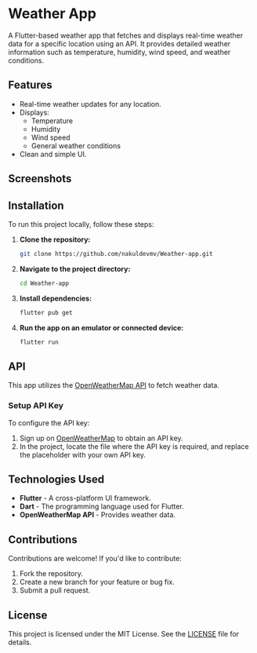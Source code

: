 
# Weather App

A Flutter-based weather app that fetches and displays real-time weather data for a specific location using an API. It provides detailed weather information such as temperature, humidity, wind speed, and weather conditions.

## Features

- Real-time weather updates for any location.
- Displays:
  - Temperature
  - Humidity
  - Wind speed
  - General weather conditions
- Clean and simple UI.

## Screenshots

<!-- Add screenshots here if available -->

## Installation

To run this project locally, follow these steps:

1. **Clone the repository:**
   ```bash
   git clone https://github.com/nakuldevmv/Weather-app.git
   ```

2. **Navigate to the project directory:**
   ```bash
   cd Weather-app
   ```

3. **Install dependencies:**
   ```bash
   flutter pub get
   ```

4. **Run the app on an emulator or connected device:**
   ```bash
   flutter run
   ```

## API

This app utilizes the [OpenWeatherMap API](https://openweathermap.org/) to fetch weather data.

### Setup API Key

To configure the API key:

1. Sign up on [OpenWeatherMap](https://openweathermap.org/) to obtain an API key.
2. In the project, locate the file where the API key is required, and replace the placeholder with your own API key.

## Technologies Used

- **Flutter** - A cross-platform UI framework.
- **Dart** - The programming language used for Flutter.
- **OpenWeatherMap API** - Provides weather data.

## Contributions

Contributions are welcome! If you'd like to contribute:

1. Fork the repository.
2. Create a new branch for your feature or bug fix.
3. Submit a pull request.

## License

This project is licensed under the MIT License. See the [LICENSE](LICENSE) file for details.
